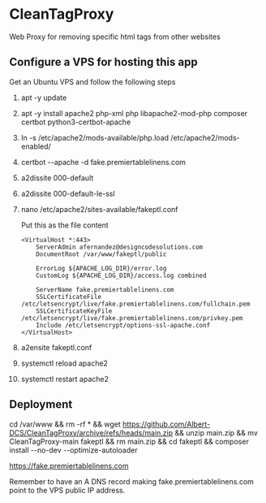 # CleanTagProxy
Web Proxy for removing specific html tags from other websites

## Configure a VPS for hosting this app
Get an Ubuntu VPS and follow the following steps

1. apt -y update
2. apt -y install apache2 php-xml php libapache2-mod-php composer certbot python3-certbot-apache
3. ln -s /etc/apache2/mods-available/php.load /etc/apache2/mods-enabled/
4. certbot --apache -d fake.premiertablelinens.com
5. a2dissite 000-default
6. a2dissite 000-default-le-ssl
7. nano /etc/apache2/sites-available/fakeptl.conf

    Put this as the file content
    ```
    <VirtualHost *:443>
        ServerAdmin afernandez@designcodesolutions.com
        DocumentRoot /var/www/fakeptl/public

        ErrorLog ${APACHE_LOG_DIR}/error.log
        CustomLog ${APACHE_LOG_DIR}/access.log combined

        ServerName fake.premiertablelinens.com
        SSLCertificateFile /etc/letsencrypt/live/fake.premiertablelinens.com/fullchain.pem
        SSLCertificateKeyFile /etc/letsencrypt/live/fake.premiertablelinens.com/privkey.pem
        Include /etc/letsencrypt/options-ssl-apache.conf
    </VirtualHost>
    ```

8. a2ensite fakeptl.conf
9. systemctl reload apache2
10. systemctl restart apache2

## Deployment

cd /var/www && rm -rf * && wget https://github.com/Albert-DCS/CleanTagProxy/archive/refs/heads/main.zip && unzip main.zip && mv CleanTagProxy-main fakeptl && rm main.zip && cd fakeptl && composer install --no-dev --optimize-autoloader

https://fake.premiertablelinens.com

Remember to have an A DNS record making fake.premiertablelinens.com point to the VPS public IP address.